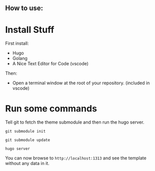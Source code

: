 ## How to use:

# Install Stuff

First install:


- Hugo
- Golang
- A Nice Text Editor for Code (vscode)


Then:


- Open a terminal window at the root of your repository. (included in vscode)


# Run some commands

Tell git to fetch the theme submodule and then run the hugo server.

```
git submodule init 

git submodule update

hugo server
```

You can now browse to `http://localhost:1313` and see the template without any data in it. 

